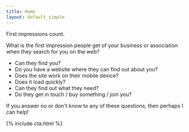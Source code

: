 ```yaml
---
title: Home
layout: default_simple
---
```

First impressions count.

What is the first impression people get of your business or association when they search for you on the web?

- Can they find you?
- Do you have a website where they can find out about you?
- Does the site work on their mobile device?
- Does it load quickly?
- Can they find out what they need?
- Do they get in touch / buy something / join you?

If you answer no or don't know to any of these questions, then perhaps I can help!

{% include cta.html %}
